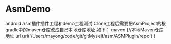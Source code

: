 # AsmDemo
android asm插件插件工程和demo工程测试
Clone工程后需要把AsmProject的根gradle中的maven仓库改成自己本地仓库地址
如下：
 maven {//本地Maven仓库地址
            url uri('/Users/mayong/code/git/gitMyself/asm/ASMPlugin/repo')
        }


